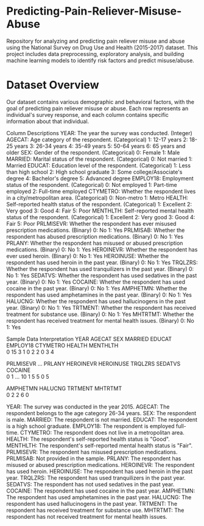 # Predicting-Pain-Reliever-Misuse-Abuse
Repository for analyzing and predicting pain reliever misuse and abuse using the National Survey on Drug Use and Health (2015-2017) dataset. This project includes data preprocessing, exploratory analysis, and building machine learning models to identify risk factors and predict misuse/abuse.

# Dataset Overview
Our dataset contains various demographic and behavioral factors, with the goal of predicting pain reliever misuse or abuse. Each row represents an individual's survey response, and each column contains specific information about that individual.

Column Descriptions
YEAR: The year the survey was conducted. (Integer)
AGECAT: Age category of the respondent. (Categorical)
1: 12-17 years
2: 18-25 years
3: 26-34 years
4: 35-49 years
5: 50-64 years
6: 65 years and older
SEX: Gender of the respondent. (Categorical)
0: Female
1: Male
MARRIED: Marital status of the respondent. (Categorical)
0: Not married
1: Married
EDUCAT: Education level of the respondent. (Categorical)
1: Less than high school
2: High school graduate
3: Some college/Associate's degree
4: Bachelor's degree
5: Advanced degree
EMPLOY18: Employment status of the respondent. (Categorical)
0: Not employed
1: Part-time employed
2: Full-time employed
CTYMETRO: Whether the respondent lives in a city/metropolitan area. (Categorical)
0: Non-metro
1: Metro
HEALTH: Self-reported health status of the respondent. (Categorical)
1: Excellent
2: Very good
3: Good
4: Fair
5: Poor
MENTHLTH: Self-reported mental health status of the respondent. (Categorical)
1: Excellent
2: Very good
3: Good
4: Fair
5: Poor
PRLMISEVR: Whether the respondent has ever misused prescription medications. (Binary)
0: No
1: Yes
PRLMISAB: Whether the respondent has abused prescription medications. (Binary)
0: No
1: Yes
PRLANY: Whether the respondent has misused or abused prescription medications. (Binary)
0: No
1: Yes
HEROINEVR: Whether the respondent has ever used heroin. (Binary)
0: No
1: Yes
HEROINUSE: Whether the respondent has used heroin in the past year. (Binary)
0: No
1: Yes
TRQLZRS: Whether the respondent has used tranquilizers in the past year. (Binary)
0: No
1: Yes
SEDATVS: Whether the respondent has used sedatives in the past year. (Binary)
0: No
1: Yes
COCAINE: Whether the respondent has used cocaine in the past year. (Binary)
0: No
1: Yes
AMPHETMN: Whether the respondent has used amphetamines in the past year. (Binary)
0: No
1: Yes
HALUCNG: Whether the respondent has used hallucinogens in the past year. (Binary)
0: No
1: Yes
TRTMENT: Whether the respondent has received treatment for substance use. (Binary)
0: No
1: Yes
MHTRTMT: Whether the respondent has received treatment for mental health issues. (Binary)
0: No
1: Yes

Sample Data Interpretation
YEAR  AGECAT  SEX  MARRIED  EDUCAT  EMPLOY18  CTYMETRO  HEALTH  MENTHLTH  \
0    15       3    1        0       2         2         0       3         4   

PRLMISEVR  ...  PRLANY  HEROINEVR  HEROINUSE  TRQLZRS  SEDATVS  COCAINE  \
0          1  ...      10          1          5        5        0        5   

AMPHETMN  HALUCNG  TRTMENT  MHTRTMT  
0         2        2        6        0  

YEAR: The survey was conducted in the year 2015.
AGECAT: The respondent belongs to the age category 26-34 years.
SEX: The respondent is male.
MARRIED: The respondent is not married.
EDUCAT: The respondent is a high school graduate.
EMPLOY18: The respondent is employed full-time.
CTYMETRO: The respondent does not live in a metropolitan area.
HEALTH: The respondent's self-reported health status is "Good".
MENTHLTH: The respondent's self-reported mental health status is "Fair".
PRLMISEVR: The respondent has misused prescription medications.
PRLMISAB: Not provided in the sample.
PRLANY: The respondent has misused or abused prescription medications.
HEROINEVR: The respondent has used heroin.
HEROINUSE: The respondent has used heroin in the past year.
TRQLZRS: The respondent has used tranquilizers in the past year.
SEDATVS: The respondent has not used sedatives in the past year.
COCAINE: The respondent has used cocaine in the past year.
AMPHETMN: The respondent has used amphetamines in the past year.
HALUCNG: The respondent has used hallucinogens in the past year.
TRTMENT: The respondent has received treatment for substance use.
MHTRTMT: The respondent has not received treatment for mental health issues.
